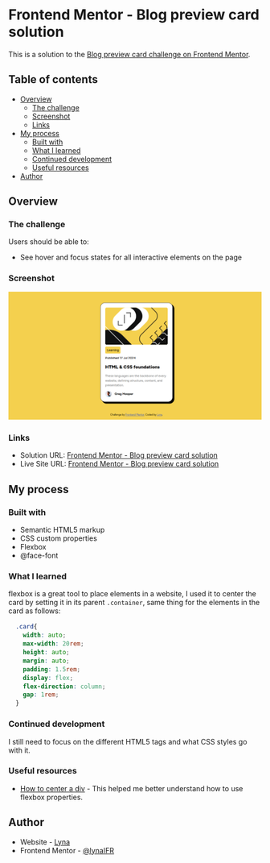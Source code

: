 # Frontend Mentor - Blog preview card solution

This is a solution to the [Blog preview card challenge on Frontend Mentor](https://www.frontendmentor.io/challenges/blog-preview-card-ckPaj01IcS).

## Table of contents

- [Overview](#overview)
  - [The challenge](#the-challenge)
  - [Screenshot](#screenshot)
  - [Links](#links)
- [My process](#my-process)
  - [Built with](#built-with)
  - [What I learned](#what-i-learned)
  - [Continued development](#continued-development)
  - [Useful resources](#useful-resources)
- [Author](#author)

## Overview

### The challenge

Users should be able to:

- See hover and focus states for all interactive elements on the page

### Screenshot

![](./design/Screenshot.jpg)


### Links

- Solution URL: [Frontend Mentor - Blog preview card solution](https://your-solution-url.com)
- Live Site URL: [Frontend Mentor - Blog preview card solution](https://lynaifr.github.io/blog-preview-card/)

## My process

### Built with

- Semantic HTML5 markup
- CSS custom properties
- Flexbox
- @face-font

### What I learned

flexbox is a great tool to place elements in a website, I used it to center the card by setting it in its parent ```.container```, same thing for the elements in the card as follows:
```css
  .card{
    width: auto;
    max-width: 20rem;
    height: auto;
    margin: auto;
    padding: 1.5rem;
    display: flex;
    flex-direction: column;
    gap: 1rem;
  }
```

### Continued development

I still need to focus on the different HTML5 tags and what CSS styles go with it. 

### Useful resources

- [How to center a div](https://builtin.com/articles/center-div-horizontally-and-vertically) - This helped me better understand how to use flexbox properties.

## Author

- Website - [Lyna](https://lynaifr.github.io/blog-preview-card/)
- Frontend Mentor - [@lynaIFR](https://www.frontendmentor.io/profile/lynaIFR)
